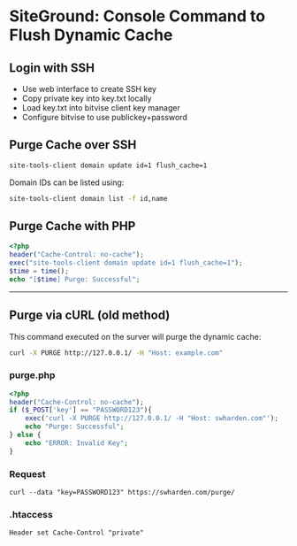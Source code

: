 # SiteGround: Console Command to Flush Dynamic Cache

## Login with SSH
* Use web interface to create SSH key
* Copy private key into key.txt locally
* Load key.txt into bitvise client key manager
* Configure bitvise to use publickey+password

## Purge Cache over SSH
```sh
site-tools-client domain update id=1 flush_cache=1
```

Domain IDs can be listed using:
```sh
site-tools-client domain list -f id,name
```

## Purge Cache with PHP

```php
<?php
header("Cache-Control: no-cache");
exec("site-tools-client domain update id=1 flush_cache=1");
$time = time();
echo "[$time] Purge: Successful";
```

---

## Purge via cURL (old method)
This command executed on the surver will purge the dynamic cache:

```sh
curl -X PURGE http://127.0.0.1/ -H "Host: example.com"
```

### purge.php
```php
<?php
header("Cache-Control: no-cache");
if ($_POST['key'] == "PASSWORD123"){
	exec('curl -X PURGE http://127.0.0.1/ -H "Host: swharden.com"');
	echo "Purge: Successful";
} else {
	echo "ERROR: Invalid Key";
}
```

### Request
```
curl --data "key=PASSWORD123" https://swharden.com/purge/
```

### .htaccess
```
Header set Cache-Control "private"
```
